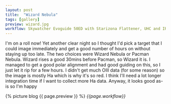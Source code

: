 ```yaml
---
layout: post
title:  "Wizard Nebula"
tags: [gallery]
preview: wizard.jpg
workflow: Skywatcher Evoguide 50ED with Starizona Flattener, UHC and IR Cut filter, Risingcam IMX585, guided ~2hrs of data
---
```

I'm on a roll now! Yet another clear night so I thought I'd pick a target that I could image immediately and get a good number of hours on without staying up too late. The two choices were Wizard Nebula or Pacman Nebula. Wizard rises a good 30mins before Pacman, so Wizard it is. I managed to get a good polar alignment and had good guiding on this, so I just let it rip for a few hours. I didn't get much OIII data (for some reason) so the image is mostly Ha which is why it's so red. I think I'll need a lot longer integration time if I want to collect more Ha data. Anyway, it looks good as-is so I'm happy

{% picture blog {{ page.preview }} %}
_{{page.workflow}}_
